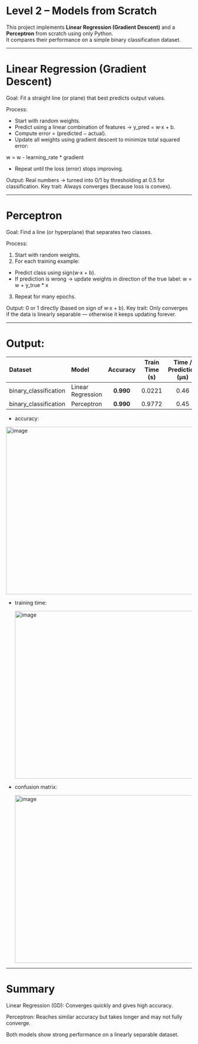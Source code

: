 # Level 2 – Models from Scratch

This project implements **Linear Regression (Gradient Descent)** and a **Perceptron** from scratch using only Python.  
It compares their performance on a simple binary classification dataset.

---
# Linear Regression (Gradient Descent)

Goal: Fit a straight line (or plane) that best predicts output values.

Process:
- Start with random weights.
- Predict using a linear combination of features → y_pred = w·x + b.
- Compute error = (predicted − actual).
- Update all weights using gradient descent to minimize total squared error:

w = w - learning_rate * gradient
- Repeat until the loss (error) stops improving.

Output: Real numbers → turned into 0/1 by thresholding at 0.5 for classification.
Key trait: Always converges (because loss is convex).

---
# Perceptron

Goal: Find a line (or hyperplane) that separates two classes.

Process:
1. Start with random weights.
2. For each training example:
- Predict class using sign(w·x + b).
- If prediction is wrong → update weights in direction of the true label:
w = w + y_true * x
3. Repeat for many epochs.

Output: 0 or 1 directly (based on sign of w·x + b).
Key trait: Only converges if the data is linearly separable — otherwise it keeps updating forever.

---

# Output:

| Dataset | Model | Accuracy | Train Time (s) | Time / Prediction (µs) | Iterations | Converged |
|:---------|:--------|:-----------:|:--------------:|:---------------------:|:-----------:|:-----------:|
| binary_classification | Linear Regression | **0.990** | 0.0221 | 0.46 | 39 | True |
| binary_classification | Perceptron | **0.990** | 0.9772 | 0.45 | 2000 | False |

- accuracy:

<img width="567" height="455" alt="image" src="https://github.com/user-attachments/assets/3306586c-d8cd-4690-9e39-fcdf8a1854a9" />

- training time:

  <img width="567" height="455" alt="image" src="https://github.com/user-attachments/assets/c7cdc670-2ee2-4f75-8845-87cbe2a01340" />

- confusion matrix:

  <img width="507" height="455" alt="image" src="https://github.com/user-attachments/assets/a4b22eaf-7bf1-4c4c-ae39-bd90c7e0672a" />

---

# Summary

Linear Regression (GD): Converges quickly and gives high accuracy.

Perceptron: Reaches similar accuracy but takes longer and may not fully converge.

Both models show strong performance on a linearly separable dataset.
